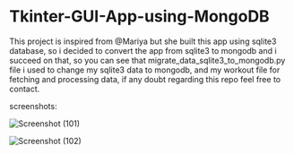 # Tkinter-GUI-App-using-MongoDB

This project is inspired from @Mariya but she built this app using sqlite3 database, so i decided to convert the app from sqlite3 to mongodb and i succeed on that, so you can see that migrate_data_sqlite3_to_mongodb.py file i used to change my sqlite3 data to mongodb, and my workout file for fetching and processing data, if any doubt regarding this repo feel free to contact.

screenshots:

![Screenshot (101)](https://github.com/arun-arunisto/Tkinter-GUI-App-using-MongoDB/assets/86800553/0d918657-c80a-4602-bb14-b2871bb65e98)


![Screenshot (102)](https://github.com/arun-arunisto/Tkinter-GUI-App-using-MongoDB/assets/86800553/d1e81a88-9618-4478-bc84-10994ed014b5)
